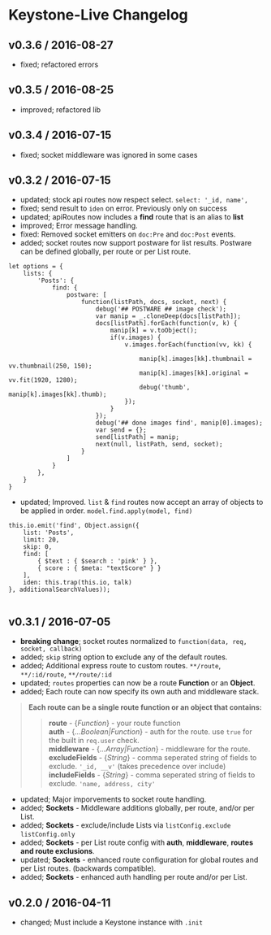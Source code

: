# Keystone-Live Changelog

## v0.3.6 / 2016-08-27

* fixed; refactored errors

## v0.3.5 / 2016-08-25

* improved; refactored lib

## v0.3.4 / 2016-07-15

* fixed; socket middleware was ignored in some cases    

## v0.3.2 / 2016-07-15

* updated; stock api routes now respect select. `select: '_id, name',`  
* fixed; send result to `iden` on error.  Previously only on success   
* updated; apiRoutes now includes a **find** route that is an alias to **list**  
* improved; Error message handling.  
* fixed: Removed socket emitters on `doc:Pre` and `doc:Post` events.   
* added; socket routes now support postware for list results.  Postware can be defined globally, per route or per List route.      

```
let options = {
	lists: {
		'Posts': {
			find: {
				postware: [
					function(listPath, docs, socket, next) {
						debug('## POSTWARE ## image check');
						var manip = _.cloneDeep(docs[listPath]);
						docs[listPath].forEach(function(v, k) {
							manip[k] = v.toObject();
							if(v.images) {
								v.images.forEach(function(vv, kk) {
									
									manip[k].images[kk].thumbnail = vv.thumbnail(250, 150);
									manip[k].images[kk].original = vv.fit(1920, 1280);
									debug('thumb', manip[k].images[kk].thumb);
								});
							}
						});
						debug('## done images find', manip[0].images);
						var send = {};
						send[listPath] = manip;
						next(null, listPath, send, socket);
					}
				]
			}
		},
	}  
}  
```  
* updated; Improved. `list` & `find` routes now accept an array of objects to be applied in order. `model.find.apply(model, find)`    

```
this.io.emit('find', Object.assign({ 
	list: 'Posts',
    limit: 20,
	skip: 0,
    find: [
		{ $text : { $search : 'pink' } }, 
        { score : { $meta: "textScore" } }
    ],
	iden: this.trap(this.io, talk)
}, additionalSearchValues));
    
```

## v0.3.1 / 2016-07-05  
  
* **breaking change**; socket routes normalized to `function(data, req, socket, callback)`   
* added; `skip` string option to exclude any of the default routes. 
* added; Additional express route to custom routes. `**/route`, `**/:id/route`, `**/route/:id`    
* updated; `routes` properties can now be a route __Function__ or an __Object__.  
* added; Each route can now specify its own auth and middleware stack.    
  
> __Each route can be a single route function or an object that contains:__  
>> __route__  -  {_Function_}  -  your route function   
>> __auth__  -  {_...Boolean|Function_} - auth for the route.  use `true` for the built in `req.user` check.  
>> __middleware__  -  {_...Array|Function_}  -  middleware for the route.  
>> __excludeFields__  -   {_String_}  -  comma seperated string of fields to exclude. `'_id, __v'`  (takes precedence over include)       
>> __includeFields__  -   {_String_}  -  comma seperated string of fields to exclude. `'name, address, city'`  
 
* updated; Major imporvements to socket route handling.   
* added; **Sockets** - Middleware additions globally, per route, and/or per List.  
* added; **Sockets** - exclude/include Lists via `listConfig.exclude` `listConfig.only`   
* added; **Sockets** - per List route config with **auth**, **middleware**, **routes and route exclusions**.     
* updated; **Sockets** - enhanced route configuration for global routes and per List routes.  (backwards compatible).    
* added; **Sockets** - enhanced auth handling per route and/or per List.   


## v0.2.0 / 2016-04-11  

* changed; Must include a Keystone instance with `.init`  

